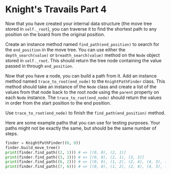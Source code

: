 # Knight's Travails Part 4

Now that you have created your internal data structure (the move tree stored in
`self._root`), you can traverse it to find the shortest path to any position on
the board from the original position.

Create an instance method named `find_path(end_position)` to search for the
`end_position` in the move tree. You can use either the `depth_search(value)` or
`breadth_search(value)` method on the `Node` object stored in `self._root`. This
should return the tree node containing the value passed in through
`end_position`.

Now that you have a node, you can build a path from it. Add an instance method
named `trace_to_root(end_node)` to the `KnightPathFinder` class. This method
should take an instance of the `Node` class and create a list of the values from
that node back to the root node using the `parent` property on each `Node`
instance. The `trace_to_root(end_node)` should return the values in order from
the start position to the end position.

Use `trace_to_root(end_node)` to finish the `find_path(end_position)` method.

Here are some example paths that you can use for testing purposes. Your paths
might not be exactly the same, but should be the same number of steps.

```python
finder = KnightPathFinder((0, 0))
finder.build_move_tree()
print(finder.find_path((2, 1))) # => [(0, 0), (2, 1)]
print(finder.find_path((3, 3))) # => [(0, 0), (2, 1), (3, 3)]
print(finder.find_path((6, 2))) # => [(0, 0), (1, 2), (2, 4), (4, 3), (6, 2)]
print(finder.find_path((7, 6))) # => [(0, 0), (1, 2), (2, 4), (4, 3), (5, 5), (7, 6)]
```
